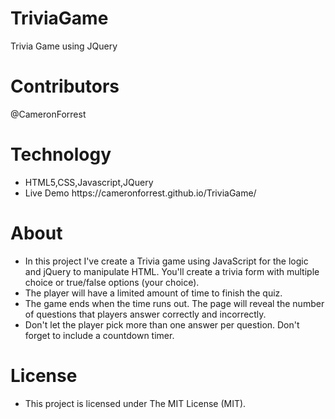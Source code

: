 # TriviaGame
Trivia Game using JQuery
<h1>Contributors</h1>
<p>@CameronForrest</p>
<h1>Technology</h1>
<ul>
  <li>HTML5,CSS,Javascript,JQuery</li>
  <li>Live Demo https://cameronforrest.github.io/TriviaGame/ </li>
</ul>
<h1>About</h1>
<ul>
<li>In this project I've create a Trivia game using JavaScript for the logic and jQuery to manipulate HTML. 
  You'll create a trivia form with multiple choice or true/false options (your choice).

<li>The player will have a limited amount of time to finish the quiz. 


<li>The game ends when the time runs out. The page will reveal the number of questions that players answer correctly and incorrectly.


<li>Don't let the player pick more than one answer per question.
Don't forget to include a countdown timer.




</ul>
<h1>License</h1>
<ul>  
  <li>This project is licensed under The MIT License (MIT).</li>
 </ul>
